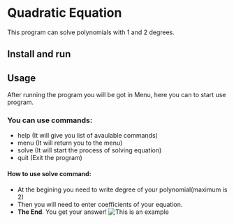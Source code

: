 # Quadratic Equation

This program can solve polynomials with 1 and 2 degrees.

## Install and run

## Usage

After running the program you will be got in Menu, here you can to start use program.
### You can use commands:
- help (It will give you list of avaulable commands)
- menu (It will return you to the menu)
- solve (It will start the process of solving equation)
- quit (Exit the program)

#### How to use solve command:
- At the begining you need to write degree of your polynomial(maximum is 2)
- Then you will need to enter coefficients of your equation.
- **The End**. You get your answer!
![This is an example](https://github.com/XelerT/quadratic/blob/review/QuadraticEquation/example.png?raw=true)
